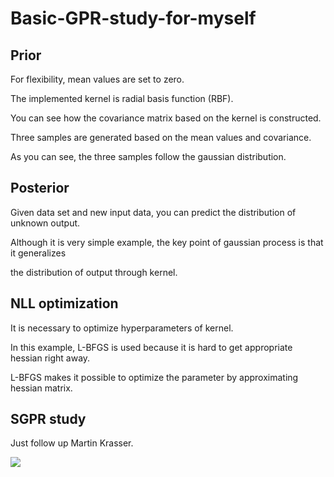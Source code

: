 # Basic-GPR-study-for-myself

## Prior

For flexibility, mean values are set to zero. 

The implemented kernel is radial basis function (RBF).

You can see how the covariance matrix based on the kernel is constructed.

Three samples are generated based on the mean values and covariance.

As you can see, the three samples follow the gaussian distribution.


## Posterior

Given data set and new input data, you can predict the distribution of unknown output.

Although it is very simple example, the key point of gaussian process is that it generalizes

the distribution of output through kernel.

## NLL optimization

It is necessary to optimize hyperparameters of kernel.

In this example, L-BFGS is used because it is hard to get appropriate hessian right away.

L-BFGS makes it possible to optimize the parameter by approximating hessian matrix.

## SGPR study

Just follow up Martin Krasser.

<img src="sgpr_example.gif"/>